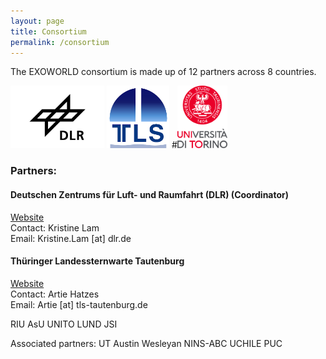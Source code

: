 ```yaml
---
layout: page
title: Consortium
permalink: /consortium
---
```

<link href="style.css" rel="stylesheet" type="text/css" />

The EXOWORLD consortium is made up of 12 partners across 8 countries.




<img class =“right” src="/assets/img/dlr-logo.jpeg" alt="DLR logo" height="100">
<img class =“left” src="/assets/img/tautenburg-logo.png" alt="Tautenburg logo" height="100">
#<img src="/assets/img/torino-logo.svg" alt="Torino logo" height="100">



<h3>Partners:</h3>

<h4><b>Deutschen Zentrums für Luft- und Raumfahrt (DLR) (Coordinator)</b></h4>
<a href="https://www.dlr.de/pf/desktopdefault.aspx/tabid-179/">Website</a>
<br> 
Contact: Kristine Lam
<br>
Email: Kristine.Lam [at] dlr.de

<h4><b>Thüringer Landessternwarte Tautenburg</b></h4>
<a href="http://www.tls-tautenburg.de/TLS/index.php?id=2&L=1">Website</a>
<br>
Contact: Artie Hatzes
<br>
Email: Artie [at] tls-tautenburg.de


RIU
AsU
UNITO
LUND
JSI

Associated partners:
UT Austin
Wesleyan
NINS-ABC
UCHILE
PUC
